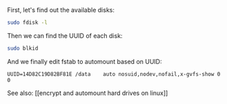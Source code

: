 First, let's find out the available disks:

```bash
sudo fdisk -l
```

Then we can find the UUID of each disk:

```bash
sudo blkid
```

And we finally edit fstab to automount based on UUID:

```
UUID=14D82C19D82BF81E /data    auto nosuid,nodev,nofail,x-gvfs-show 0 0
```

See also: [[encrypt and automount hard drives on linux]]